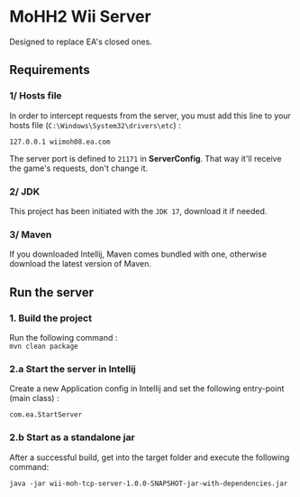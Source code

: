 # MoHH2 Wii Server

Designed to replace EA's closed ones.

## Requirements

### 1/ Hosts file

In order to intercept requests from the server, you must add this line to your hosts file (`C:\Windows\System32\drivers\etc`) :
```
127.0.0.1 wiimoh08.ea.com
```

The server port is defined to `21171` in **ServerConfig**. That way it'll receive the game's requests, don't change it.


### 2/ JDK

This project has been initiated with the `JDK 17`, download it if needed.

### 3/ Maven

If you downloaded Intellij, Maven comes bundled with one, otherwise download the latest version of Maven.

## Run the server

### 1. Build the project

Run the following command :  
`mvn clean package`

### 2.a Start the server in Intellij

Create a new Application config in Intellij and set the following entry-point (main class) :
```
com.ea.StartServer
```

### 2.b Start as a standalone jar

After a successful build, get into the target folder and execute the following command:
```
java -jar wii-moh-tcp-server-1.0.0-SNAPSHOT-jar-with-dependencies.jar
```


